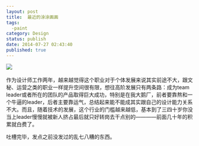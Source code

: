 ```yaml
---
layout: post
title:  最近的涂涂画画
tags: 
  -paint
category: Design
status: publish
date: 2014-07-27 02:43:40
published: true
---
```

<img src="http://pic.yupoo.com/jacobz/DV6ZcnJt/medium.jpg" style="clear:both" ></br></br>
作为设计师工作两年，越来越觉得这个职业对于个体发展来说其实前途不大，跟文秘、运营之类的职业一样提升空间很有限，想往高阶发展只有两条路：成为team leader或者所在的团队的产品取得巨大成功，特别是在我大鹅厂，前者要靠熬和一个牛逼的leader，后者主要靠运气，总结起来能不能成其实跟自己的设计能力关系不大。而且，随着技术的发展，这个行业的门槛越来越低，基本到了三四十岁你没当上leader慢慢就被新人挤占最后就只好转岗去干点别的————前面几十年的积累就白费了。

吐槽完毕，发点之前没发过的乱七八糟的东西。



